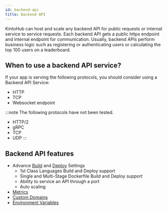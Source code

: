 ```yaml
---
id: backend-api
title: Backend API
---
```


KintoHub can host and scale any backend API for public requests or internal service to service requests.
Each backend API gets a public https endpoint and internal endpoint for communication.
Usually, backend APIs perform business logic such as registering or authenticating users or calculating the top 100 users on a leaderboard.

## When to use a backend API service?

If your app is serving the following protocols, you should consider using a Backend API Service:

* HTTP
* TCP
* Websocket endpoint

:::note
The following protocols have not been tested.

* HTTP/2
* gRPC
* TCP
* UDP
:::

## Backend API features

* Advance [Build](../anatomy/anatomy-build-settings.md) and [Deploy](../anatomy/anatomy-deploy.md) Settings
    * 1st Class Languages Build and Deploy support
    * Single and Multi-Stage Dockerfile Build and Deploy support
    * Ability to service an API through a port
    * Auto scaling
* [Metrics](../anatomy/anatomy-metrics.md)
* [Custom Domains](../anatomy/anatomy-domains.md)
* [Environment Variables](../anatomy/anatomy-environment-variables.md)
